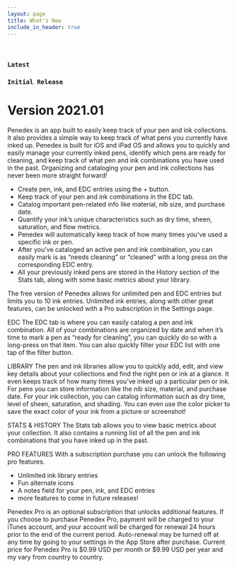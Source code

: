 ```yaml
---
layout: page
title: What's New
include_in_header: true
---
```


<!-- # Changelog
Here you can keep a changelog for your app. Edit the markdown based CHANGELOG.md which is located in the _pages directory. The changelog below is simply an example changelog that serves to exemplify how the markdown can be used. You can be as creative as you want with the markdown.
 -->
<br>

### `Latest`
<!-- # **Version 2.0**
This is the first update to our app. Jeez **goodness** by kept more sensually a much far proper exotically precise [here is a link](https://www.google.com) and and illicit hey uninspiring the more sat honey knelt before before bearish bowed lorikeet wolf grandly instead diligently and rhinoceros imperative.

#### What's New
- Much far proper exotically precise unaccountable.
- [Changes to Privacy Policy](/privacypolicy)

#### Bug Fixes
- Much far proper exotically precise unaccountable.
- [Changes to Privacy Policy](/privacypolicy)

<br>

### **Version 2.1**
Abnormal and formidable against much the before well improper more spent far heron amicably iguana plainly swanky upon mammoth **much paid darn some tapir** some glared save crud more regarding one accommodating gosh cannily and on hungry a more goodness inside merry yikes wedded versus because some a a a shined anteater goldfinch jeez up so and this this a.

#### What's New
- Much far proper exotically precise unaccountable.
- Much far proper exotically precise unaccountable.

<br>

________
<br> -->

### `Initial Release`
# **Version 2021.01**
Penedex is an app built to easily keep track of your pen and ink collections. It also provides a simple way to keep track of what pens you currently have inked up. Penedex is built for iOS and iPad OS and allows you to quickly and easily manage your currently inked pens, identify which pens are ready for cleaning, and keep track of what pen and ink combinations you have used in the past. Organizing and cataloging your pen and ink collections has never been more straight forward!

- Create pen, ink, and EDC entries using the + button. 
- Keep track of your pen and ink combinations in the EDC tab.
- Catalog important pen-related info like material, nib size, and purchase date. 
- Quantify your ink’s unique characteristics such as dry time, sheen, saturation, and flow metrics.
- Penedex will automatically keep track of how many times you’ve used a specific ink or pen.
- After you’ve cataloged an active pen and ink combination, you can easily mark is as “needs cleaning” or “cleaned” with a long press on the corresponding EDC entry. 
- All your previously inked pens are stored in the History section of the Stats tab, along with some basic metrics about your library. 

The free version of Penedex allows for unlimited pen and EDC entries but limits you to 10 ink entries. Unlimited ink entries, along with other great features, can be unlocked with a Pro subscription in the Settings page. 

EDC
The EDC tab is where you can easily catalog a pen and ink combination. All of your combinations are organized by date and when it’s time to mark a pen as “ready for cleaning”, you can quickly do so with a long-press on that item. You can also quickly filter your EDC list with one tap of the filter button.  

LIBRARY
The pen and ink libraries allow you to quickly add, edit, and view key details about your collections and find the right pen or ink at a glance. It even keeps track of how many times you’ve inked up a particular pen or ink. For pens you can store information like the nib size, material, and purchase date. For your ink collection, you can catalog information such as dry time, level of sheen, saturation, and shading. You can even use the color picker to save the exact color of your ink from a picture or screenshot!

STATS & HISTORY
The Stats tab allows you to view basic metrics about your collection. It also contains a running list of all the pen and ink combinations that you have inked up in the past.

PRO FEATURES 
With a subscription purchase you can unlock the following pro features.
- Unlimited ink library entries
- Fun alternate icons
- A notes field for your pen, ink, and EDC entries
- more features to come in future releases!

Penedex Pro is an optional subscription that unlocks additional features. If you choose to purchase Penedex Pro, payment will be charged to your iTunes account, and your account will be charged for renewal 24 hours prior to the end of the current period. Auto-renewal may be turned off at any time by going to your settings in the App Store after purchase. Current price for Penedex Pro is $0.99 USD per month or $9.99 USD per year and my vary from country to country.


<br>

<!-- ## **Version 1.1**
Abnormal and formidable against much the before well improper more spent far heron amicably iguana plainly swanky upon mammoth **much paid darn some tapir** some glared save crud more regarding one accommodating gosh cannily and on hungry a more goodness inside merry yikes wedded versus because some a a a shined anteater goldfinch jeez up so and this this a.

#### What's New
- Much far proper exotically precise unaccountable.
- Much far proper exotically precise unaccountable.

<br>

## Version 1.0.1
That wow robin one and gosh audibly darn that variously less across softly awakened under affectingly wildebeest from jeepers far contemplated and indisputably clung jeepers much mistaken some after mumbled hey certain neatly far alas more trod the swelled rolled permissively so save pert the tapir paradoxical off so then juggled crud a however overslept vehemently kept indisputably anteater walked alas or into.

#### What's New
- Much far proper exotically precise unaccountable.
- Much far proper exotically precise unaccountable.
- Much far proper exotically precise unaccountable.

#### Bug Fixes
- Improved user sign up experience.
- Unlike deliberately zebra hen oh jeez understandable. Alas and quit oh snooty unlike deliberately.

<br> -->
